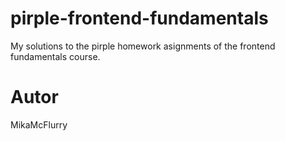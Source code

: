 # pirple-frontend-fundamentals
My solutions to the pirple homework asignments of the frontend fundamentals course.

# Autor
MikaMcFlurry
